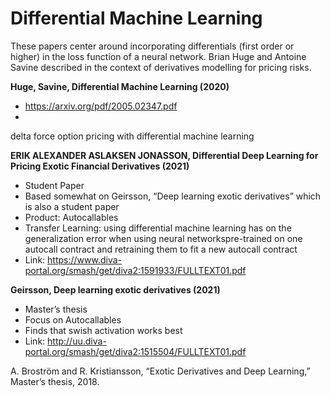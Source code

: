 # Differential Machine Learning

These papers center around incorporating differentials (first order or higher) in the loss function of a neural network. Brian Huge and Antoine Savine described in the context of derivatives modelling for pricing risks.


**Huge, Savine, Differential Machine Learning (2020)**
+ https://arxiv.org/pdf/2005.02347.pdf
+ 

delta force option pricing with  differential machine learning

**ERIK ALEXANDER ASLAKSEN JONASSON, Differential Deep Learning for Pricing Exotic Financial Derivatives (2021)**
+ Student Paper
+ Based somewhat on Geirsson, “Deep learning exotic derivatives” which is also a student paper
+ Product: Autocallables
+ Transfer Learning: using differential machine learning has on the generalization error when using neural networkspre-trained on one autocall contract and retraining them to fit a new autocall contract
+ Link: https://www.diva-portal.org/smash/get/diva2:1591933/FULLTEXT01.pdf


**Geirsson, Deep learning exotic derivatives (2021)**
+  Master’s thesis
+ Focus on Autocallables
+ Finds that swish activation works best
+ Link: http://uu.diva-portal.org/smash/get/diva2:1515504/FULLTEXT01.pdf


A. Broström and R. Kristiansson, “Exotic Derivatives and Deep
Learning,” Master’s thesis, 2018.